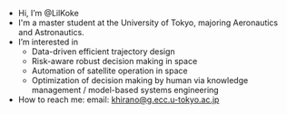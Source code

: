 - Hi, I’m @LilKoke
- I'm a master student at the University of Tokyo, majoring Aeronautics and Astronautics.
- I’m interested in
  - Data-driven efficient trajectory design
  - Risk-aware robust decision making in space
  - Automation of satellite operation in space 
  - Optimization of decision making by human via knowledge management / model-based systems engineering
- How to reach me: email: khirano@g.ecc.u-tokyo.ac.jp
<!---
LilKoke/LilKoke is a ✨ special ✨ repository because its `README.md` (this file) appears on your GitHub profile.
You can click the Preview link to take a look at your changes.
--->
